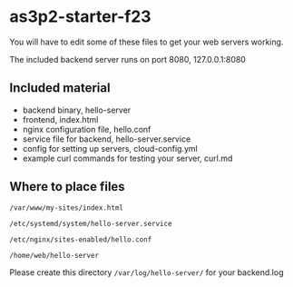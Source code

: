 # as3p2-starter-f23

You will have to edit some of these files to get your web servers working.

The included backend server runs on port 8080, 127.0.0.1:8080

## Included material

- backend binary, hello-server
- frontend, index.html
- nginx configuration file, hello.conf
- service file for backend, hello-server.service
- config for setting up servers, cloud-config.yml
- example curl commands for testing your server, curl.md

## Where to place files

```/var/www/my-sites/index.html```

```/etc/systemd/system/hello-server.service```

```/etc/nginx/sites-enabled/hello.conf```

```/home/web/hello-server```

Please create this directory ```/var/log/hello-server/``` for your backend.log
